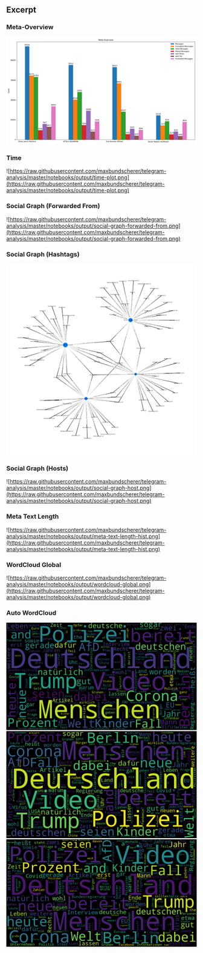 
## Excerpt

### Meta-Overview

![https://raw.githubusercontent.com/maxbundscherer/telegram-analysis/master/notebooks/output/meta-overview.png)](https://raw.githubusercontent.com/maxbundscherer/telegram-analysis/master/notebooks/output/meta-overview.png)

### Time

![https://raw.githubusercontent.com/maxbundscherer/telegram-analysis/master/notebooks/output/time-plot.png](https://raw.githubusercontent.com/maxbundscherer/telegram-analysis/master/notebooks/output/time-plot.png)

### Social Graph (Forwarded From)

![https://raw.githubusercontent.com/maxbundscherer/telegram-analysis/master/notebooks/output/social-graph-forwarded-from.png](https://raw.githubusercontent.com/maxbundscherer/telegram-analysis/master/notebooks/output/social-graph-forwarded-from.png)

### Social Graph (Hashtags)

![https://raw.githubusercontent.com/maxbundscherer/telegram-analysis/master/notebooks/output/social-graph-hashtag.png)](https://raw.githubusercontent.com/maxbundscherer/telegram-analysis/master/notebooks/output/social-graph-hashtag.png)

### Social Graph (Hosts)


![https://raw.githubusercontent.com/maxbundscherer/telegram-analysis/master/notebooks/output/social-graph-host.png](https://raw.githubusercontent.com/maxbundscherer/telegram-analysis/master/notebooks/output/social-graph-host.png)

### Meta Text Length

![https://raw.githubusercontent.com/maxbundscherer/telegram-analysis/master/notebooks/output/meta-text-length-hist.png](https://raw.githubusercontent.com/maxbundscherer/telegram-analysis/master/notebooks/output/meta-text-length-hist.png)

### WordCloud Global

![https://raw.githubusercontent.com/maxbundscherer/telegram-analysis/master/notebooks/output/wordcloud-global.png](https://raw.githubusercontent.com/maxbundscherer/telegram-analysis/master/notebooks/output/wordcloud-global.png)

### Auto WordCloud

<link rel="stylesheet" type="text/css" href="https://cdn.jsdelivr.net/npm/slick-carousel@1.8.1/slick/slick.css"/>
<script type="text/javascript" src="https://code.jquery.com/jquery-1.11.0.min.js"></script>
<script type="text/javascript" src="https://code.jquery.com/jquery-migrate-1.2.1.min.js"></script>
<script src="https://cdnjs.cloudflare.com/ajax/libs/slick-carousel/1.8.1/slick.min.js"></script>

<div class="your-class">
    <div><img src="https://raw.githubusercontent.com/maxbundscherer/telegram-analysis/master/notebooks/output/autoWordCloud/Oliver%20Janich%20ffentlich-2018-09-30%2000%3A00%3A00-2020-11-30%2000%3A00%3A00.png"></div>
    <div><img src="https://raw.githubusercontent.com/maxbundscherer/telegram-analysis/master/notebooks/output/autoWordCloud/Oliver%20Janich%20ffentlich-2018-09-30%2000%3A00%3A00-2020-12-31%2000%3A00%3A00.png"></div>
    <div><img src="https://raw.githubusercontent.com/maxbundscherer/telegram-analysis/master/notebooks/output/autoWordCloud/Oliver%20Janich%20ffentlich-2018-09-30%2000%3A00%3A00-2021-01-31%2000%3A00%3A00.png"></div>
</div>

<script type="text/javascript">
    $(document).ready(function(){
        $('.your-class').slick();
    });
</script>